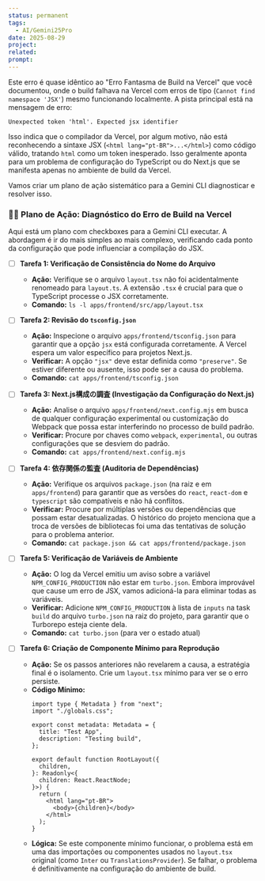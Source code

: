 ```yaml
---
status: permanent
tags:
  - AI/Gemini25Pro
date: 2025-08-29
project:
related:
prompt:
---
```

Este erro é quase idêntico ao "Erro Fantasma de Build na Vercel" que você documentou, onde o build falhava na Vercel com erros de tipo (`Cannot find namespace 'JSX'`) mesmo funcionando localmente. A pista principal está na mensagem de erro:

`Unexpected token 'html'. Expected jsx identifier`

Isso indica que o compilador da Vercel, por algum motivo, não está reconhecendo a sintaxe JSX (`<html lang="pt-BR">...</html>`) como código válido, tratando `html` como um token inesperado. Isso geralmente aponta para um problema de configuração do TypeScript ou do Next.js que se manifesta apenas no ambiente de build da Vercel.

Vamos criar um plano de ação sistemático para a Gemini CLI diagnosticar e resolver isso.

### 🕵️‍♂️ **Plano de Ação: Diagnóstico do Erro de Build na Vercel**

Aqui está um plano com checkboxes para a Gemini CLI executar. A abordagem é ir do mais simples ao mais complexo, verificando cada ponto da configuração que pode influenciar a compilação do JSX.

  * [ ] **Tarefa 1: Verificação de Consistência do Nome do Arquivo**

      * **Ação:** Verifique se o arquivo `layout.tsx` não foi acidentalmente renomeado para `layout.ts`. A extensão `.tsx` é crucial para que o TypeScript processe o JSX corretamente.
      * **Comando:** `ls -l apps/frontend/src/app/layout.tsx`

  * [ ] **Tarefa 2: Revisão do `tsconfig.json`**

      * **Ação:** Inspecione o arquivo `apps/frontend/tsconfig.json` para garantir que a opção `jsx` está configurada corretamente. A Vercel espera um valor específico para projetos Next.js.
      * **Verificar:** A opção `"jsx"` deve estar definida como `"preserve"`. Se estiver diferente ou ausente, isso pode ser a causa do problema.
      * **Comando:** `cat apps/frontend/tsconfig.json`

  * [ ] **Tarefa 3: Next.js構成の調査 (Investigação da Configuração do Next.js)**

      * **Ação:** Analise o arquivo `apps/frontend/next.config.mjs` em busca de qualquer configuração experimental ou customização do Webpack que possa estar interferindo no processo de build padrão.
      * **Verificar:** Procure por chaves como `webpack`, `experimental`, ou outras configurações que se desviem do padrão.
      * **Comando:** `cat apps/frontend/next.config.mjs`

  * [ ] **Tarefa 4: 依存関係の監査 (Auditoria de Dependências)**

      * **Ação:** Verifique os arquivos `package.json` (na raiz e em `apps/frontend`) para garantir que as versões do `react`, `react-dom` e `typescript` são compatíveis e não há conflitos.
      * **Verificar:** Procure por múltiplas versões ou dependências que possam estar desatualizadas. O histórico do projeto menciona que a troca de versões de bibliotecas foi uma das tentativas de solução para o problema anterior.
      * **Comando:** `cat package.json && cat apps/frontend/package.json`

  * [ ] **Tarefa 5: Verificação de Variáveis de Ambiente**

      * **Ação:** O log da Vercel emitiu um aviso sobre a variável `NPM_CONFIG_PRODUCTION` não estar em `turbo.json`. Embora improvável que cause um erro de JSX, vamos adicioná-la para eliminar todas as variáveis.
      * **Verificar:** Adicione `NPM_CONFIG_PRODUCTION` à lista de `inputs` na task `build` do arquivo `turbo.json` na raiz do projeto, para garantir que o Turborepo esteja ciente dela.
      * **Comando:** `cat turbo.json` (para ver o estado atual)

  * [ ] **Tarefa 6: Criação de Componente Mínimo para Reprodução**

      * **Ação:** Se os passos anteriores não revelarem a causa, a estratégia final é o isolamento. Crie um `layout.tsx` mínimo para ver se o erro persiste.
      * **Código Mínimo:**
        ```tsx
        import type { Metadata } from "next";
        import "./globals.css";

        export const metadata: Metadata = {
          title: "Test App",
          description: "Testing build",
        };

        export default function RootLayout({
          children,
        }: Readonly<{
          children: React.ReactNode;
        }>) {
          return (
            <html lang="pt-BR">
              <body>{children}</body>
            </html>
          );
        }
        ```
      * **Lógica:** Se este componente mínimo funcionar, o problema está em uma das importações ou componentes usados no `layout.tsx` original (como `Inter` ou `TranslationsProvider`). Se falhar, o problema é definitivamente na configuração do ambiente de build.
